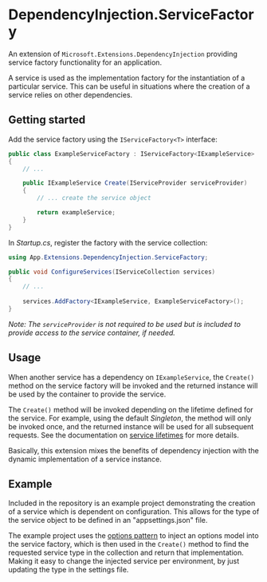# DependencyInjection.ServiceFactory

An extension of `Microsoft.Extensions.DependencyInjection` providing service factory functionality for an application.

A service is used as the implementation factory for the instantiation of a particular service. This can be useful in situations where the creation of a service relies on other dependencies.

## Getting started

Add the service factory using the `IServiceFactory<T>` interface:

``` csharp
public class ExampleServiceFactory : IServiceFactory<IExampleService>
{
    // ...

    public IExampleService Create(IServiceProvider serviceProvider)
    {
        // ... create the service object

        return exampleService;
    }
}
```

In *Startup.cs*, register the factory with the service collection:

```csharp
using App.Extensions.DependencyInjection.ServiceFactory;

public void ConfigureServices(IServiceCollection services)
{
    // ...
    
    services.AddFactory<IExampleService, ExampleServiceFactory>();
}
```

*Note: The `serviceProvider` is not required to be used but is included to provide access to the service container, if needed.*

## Usage

When another service has a dependency on `IExampleService`, the `Create()` method on the service factory will be invoked and the returned instance will be used by the container to provide the service.

The `Create()` method will be invoked depending on the lifetime defined for the service. For example, using the default *Singleton*, the method will only be invoked once, and the returned instance will be used for all subsequent requests. See the documentation on [service lifetimes](https://docs.microsoft.com/en-us/aspnet/core/fundamentals/dependency-injection?view=aspnetcore-2.2#service-lifetimes) for more details.

Basically, this extension mixes the benefits of dependency injection with the dynamic implementation of a service instance.

## Example

Included in the repository is an example project demonstrating the creation of a service which is dependent on configuration. This allows for the type of the service object to be defined in an "appsettings.json" file.

The example project uses the [options pattern](https://docs.microsoft.com/en-us/aspnet/core/fundamentals/configuration/options?view=aspnetcore-2.2) to inject an options model into the service factory, which is then used in the `Create()` method to find the requested service type in the collection and return that implementation. Making it easy to change the injected service per environment, by just updating the type in the settings file.

